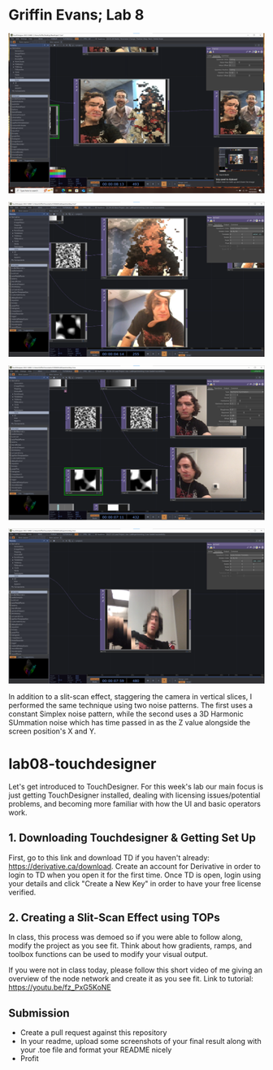 # Griffin Evans; Lab 8

![](Screenshot%202025-10-29%20105749.png)

![](Screenshot%202025-10-29%20114719.png)

![](Screenshot%202025-10-29%20203929.png)

![](Screenshot%202025-10-29%20182933.png)

In addition to a slit-scan effect, staggering the camera in vertical slices, I performed the same technique using two noise patterns. The first uses a constant Simplex noise pattern, while the second uses a 3D Harmonic SUmmation noise which has time passed in as the Z value alongside the screen position's X and Y.

# lab08-touchdesigner
Let's get introduced to TouchDesigner. For this week's lab our main focus is just getting TouchDesigner installed, dealing with licensing issues/potential problems, and becoming more familiar with how the UI and basic operators work.

## 1. Downloading Touchdesigner & Getting Set Up
First, go to this link and download TD if you haven't already: https://derivative.ca/download. Create an account for Derivative in order to login to TD when you open it for the first time. Once TD is open, login using your details and click "Create a New Key" in order to have your free license verified.
## 2. Creating a Slit-Scan Effect using TOPs
In class, this process was demoed so if you were able to follow along, modify the project as you see fit. Think about how gradients, ramps, and toolbox functions can be used to modify your visual output.

If you were not in class today, please follow this short video of me giving an overview of the node network and create it as you see fit. 
Link to tutorial: https://youtu.be/fz_PxG5KoNE
## Submission
- Create a pull request against this repository
- In your readme, upload some screenshots of your final result along with your .toe file and format your README nicely
- Profit
